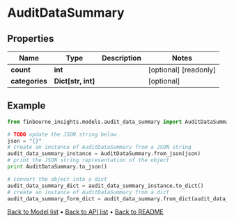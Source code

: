 # AuditDataSummary


## Properties
Name | Type | Description | Notes
------------ | ------------- | ------------- | -------------
**count** | **int** |  | [optional] [readonly] 
**categories** | **Dict[str, int]** |  | [optional] 

## Example

```python
from finbourne_insights.models.audit_data_summary import AuditDataSummary

# TODO update the JSON string below
json = "{}"
# create an instance of AuditDataSummary from a JSON string
audit_data_summary_instance = AuditDataSummary.from_json(json)
# print the JSON string representation of the object
print AuditDataSummary.to_json()

# convert the object into a dict
audit_data_summary_dict = audit_data_summary_instance.to_dict()
# create an instance of AuditDataSummary from a dict
audit_data_summary_form_dict = audit_data_summary.from_dict(audit_data_summary_dict)
```
[Back to Model list](../README.md#documentation-for-models) &#8226; [Back to API list](../README.md#documentation-for-api-endpoints) &#8226; [Back to README](../README.md)


